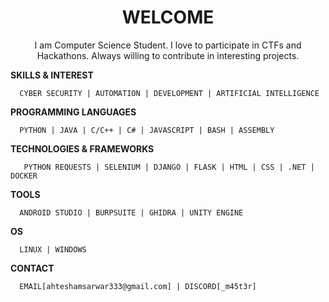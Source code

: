 <div align='center'>
      <h1>WELCOME</h1>
      <p>I am Computer Science Student. I love to participate in CTFs and Hackathons. Always willing to contribute in interesting projects.</p>
</div>
      
**SKILLS & INTEREST**
      
      CYBER SECURITY | AUTOMATION | DEVELOPMENT | ARTIFICIAL INTELLIGENCE

**PROGRAMMING LANGUAGES**
    
      PYTHON | JAVA | C/C++ | C# | JAVASCRIPT | BASH | ASSEMBLY

**TECHNOLOGIES & FRAMEWORKS**

       PYTHON REQUESTS | SELENIUM | DJANGO | FLASK | HTML | CSS | .NET | DOCKER

**TOOLS**

      ANDROID STUDIO | BURPSUITE | GHIDRA | UNITY ENGINE

**OS**

      LINUX | WINDOWS

**CONTACT**
      
      EMAIL[ahteshamsarwar333@gmail.com] | DISCORD[_m45t3r]

